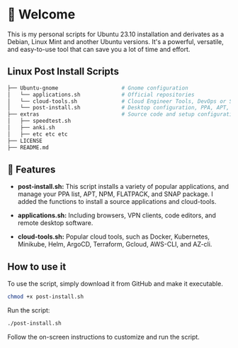 # 👋 Welcome

This is my personal scripts for Ubuntu 23.10 installation and derivates as a Debian, Linux Mint and another Ubuntu versions. It's a powerful, versatile, and easy-to-use tool that can save you a lot of time and effort.

## Linux Post Install Scripts

```bash
├── Ubuntu-gnome                    # Gnome configuration 
│   └── applications.sh             # Official repositories
│   └── cloud-tools.sh              # Cloud Engineer Tools, DevOps or SRE.
│   └── post-install.sh             # Desktop configuration, PPA, APT, NPM, FLATPACK, SNAP, CHECK LIST
├── extras                          # Source code and setup configurations 
│   ├── speedtest.sh                 
│   ├── anki.sh
│   ├── etc etc etc
├── LICENSE                           
├── README.md   
```

## 🚀 Features

- **post-install.sh:** This script installs a variety of popular applications, and manage your PPA list, APT, NPM, FLATPACK, and SNAP package. I added the functions to install a source applications and cloud-tools.

- **applications.sh:** Including browsers, VPN clients, code editors, and remote desktop software.

- **cloud-tools.sh:** Popular cloud tools, such as Docker, Kubernetes, Minikube, Helm, ArgoCD, Terraform, Gcloud, AWS-CLI, and AZ-cli.

## How to use it

To use the script, simply download it from GitHub and make it executable.

```sh
chmod +x post-install.sh
```

Run the script:

```sh
./post-install.sh
```

Follow the on-screen instructions to customize and run the script.
